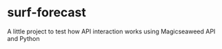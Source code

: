# surf-forecast
A little project to test how API interaction works using Magicseaweed API and Python
